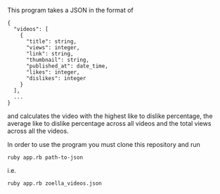 This program takes a JSON in the format of
```
{
  "videos": [
    {
      "title": string,
      "views": integer,
      "link": string,
      "thumbnail": string,
      "published_at": date_time,
      "likes": integer,
      "dislikes": integer
    }
  ],
  ...
}
```
and calculates the video with the highest like to dislike percentage, the average like to dislike percentage across all videos and the total views across all the videos.

In order to use the program you must clone this repository and run
```
ruby app.rb path-to-json
```
i.e.
```
ruby app.rb zoella_videos.json
```
